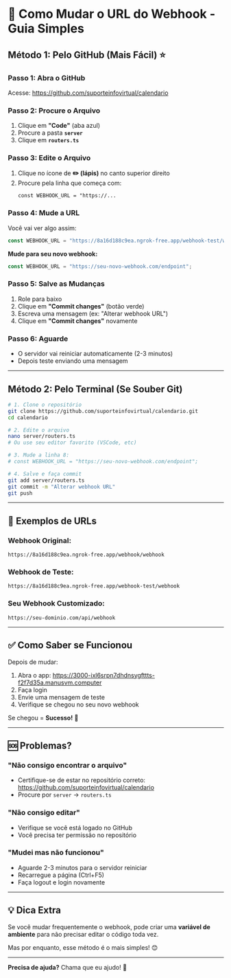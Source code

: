# 🔗 Como Mudar o URL do Webhook - Guia Simples

## Método 1: Pelo GitHub (Mais Fácil) ⭐

### Passo 1: Abra o GitHub
Acesse: https://github.com/suporteinfovirtual/calendario

### Passo 2: Procure o Arquivo
1. Clique em **"Code"** (aba azul)
2. Procure a pasta **`server`**
3. Clique em **`routers.ts`**

### Passo 3: Edite o Arquivo
1. Clique no ícone de **✏️ (lápis)** no canto superior direito
2. Procure pela linha que começa com:
   ```
   const WEBHOOK_URL = "https://...
   ```

### Passo 4: Mude a URL
Você vai ver algo assim:
```typescript
const WEBHOOK_URL = "https://8a16d188c9ea.ngrok-free.app/webhook-test/webhook";
```

**Mude para seu novo webhook:**
```typescript
const WEBHOOK_URL = "https://seu-novo-webhook.com/endpoint";
```

### Passo 5: Salve as Mudanças
1. Role para baixo
2. Clique em **"Commit changes"** (botão verde)
3. Escreva uma mensagem (ex: "Alterar webhook URL")
4. Clique em **"Commit changes"** novamente

### Passo 6: Aguarde
- O servidor vai reiniciar automaticamente (2-3 minutos)
- Depois teste enviando uma mensagem

---

## Método 2: Pelo Terminal (Se Souber Git)

```bash
# 1. Clone o repositório
git clone https://github.com/suporteinfovirtual/calendario.git
cd calendario

# 2. Edite o arquivo
nano server/routers.ts
# Ou use seu editor favorito (VSCode, etc)

# 3. Mude a linha 8:
# const WEBHOOK_URL = "https://seu-novo-webhook.com/endpoint";

# 4. Salve e faça commit
git add server/routers.ts
git commit -m "Alterar webhook URL"
git push
```

---

## 📝 Exemplos de URLs

### Webhook Original:
```
https://8a16d188c9ea.ngrok-free.app/webhook/webhook
```

### Webhook de Teste:
```
https://8a16d188c9ea.ngrok-free.app/webhook-test/webhook
```

### Seu Webhook Customizado:
```
https://seu-dominio.com/api/webhook
```

---

## ✅ Como Saber se Funcionou

Depois de mudar:

1. Abra o app: https://3000-ixl6srpn7dhdnsygfttts-f2f7d35a.manusvm.computer
2. Faça login
3. Envie uma mensagem de teste
4. Verifique se chegou no seu novo webhook

Se chegou = **Sucesso!** 🎉

---

## 🆘 Problemas?

### "Não consigo encontrar o arquivo"
- Certifique-se de estar no repositório correto: https://github.com/suporteinfovirtual/calendario
- Procure por `server` → `routers.ts`

### "Não consigo editar"
- Verifique se você está logado no GitHub
- Você precisa ter permissão no repositório

### "Mudei mas não funcionou"
- Aguarde 2-3 minutos para o servidor reiniciar
- Recarregue a página (Ctrl+F5)
- Faça logout e login novamente

---

## 💡 Dica Extra

Se você mudar frequentemente o webhook, pode criar uma **variável de ambiente** para não precisar editar o código toda vez.

Mas por enquanto, esse método é o mais simples! 😊

---

**Precisa de ajuda?** Chama que eu ajudo! 🚀

